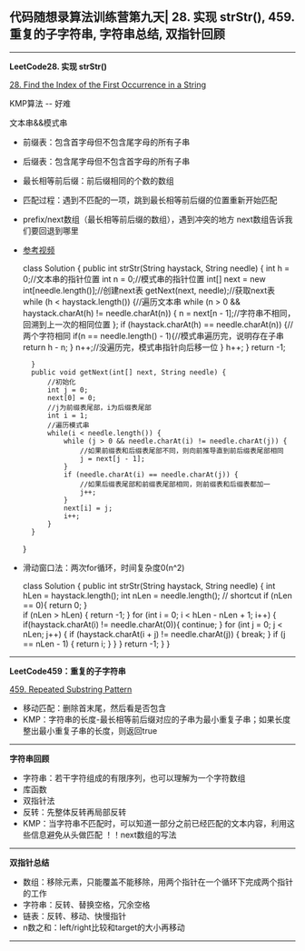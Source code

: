 ## **代码随想录算法训练营第九天| 28. 实现 strStr(), 459.重复的子字符串, 字符串总结, 双指针回顾**
<hr/>

**LeetCode28. 实现 strStr()**

[28. Find the Index of the First Occurrence in a String](https://leetcode.cn/problems/find-the-index-of-the-first-occurrence-in-a-string/description/)

KMP算法 -- 好难

文本串&&模式串
- 前缀表：包含首字母但不包含尾字母的所有子串
- 后缀表：包含尾字母但不包含首字母的所有子串
- 最长相等前后缀：前后缀相同的个数的数组
- 匹配过程：遇到不匹配的一项，跳到最长相等前后缀的位置重新开始匹配
- prefix/next数组（最长相等前后缀的数组），遇到冲突的地方 next数组告诉我们要回退到哪里
- [参考视频](https://www.bilibili.com/video/BV1AY4y157yL/?spm_id_from=333.337.search-card.all.click&vd_source=5adf1beea08676da3812ff25c1e41f5f)


    class Solution {
        public int strStr(String haystack, String needle) {
            int h = 0;//文本串的指针位置
            int n = 0;//模式串的指针位置
            int[] next = new int[needle.length()];//创建next表
            getNext(next, needle);//获取next表
            while (h < haystack.length()) {//遍历文本串
                while (n > 0 && haystack.charAt(h) != needle.charAt(n)) {
                    n = next[n - 1];//字符串不相同，回溯到上一次的相同位置
                };
                if (haystack.charAt(h) == needle.charAt(n)) {//两个字符相同
                    if(n == needle.length() - 1){//模式串遍历完，说明存在子串
                        return h - n;
                    }
                    n++;//没遍历完，模式串指针向后移一位
                } 
                h++;
            }
            return -1;
            
        }
        public void getNext(int[] next, String needle) {
            //初始化
            int j = 0;
            next[0] = 0;
            //j为前缀表尾部，i为后缀表尾部
            int i = 1;
            //遍历模式串
            while(i < needle.length()) {
                while (j > 0 && needle.charAt(i) != needle.charAt(j)) {
                    //如果前缀表和后缀表尾部不同，则向前推导直到前后缀表尾部相同
                    j = next[j - 1];
                }
                if (needle.charAt(i) == needle.charAt(j)) {
                    //如果后缀表尾部和前缀表尾部相同，则前缀表和后缀表都加一
                    j++;
                }
                next[i] = j;
                i++;
            }
        }
    }

- 滑动窗口法：两次for循环，时间复杂度0(n^2)


    class Solution {
        public int strStr(String haystack, String needle) {
            int hLen = haystack.length();
            int nLen = needle.length();
            // shortcut
            if (nLen == 0){
                return 0;
            }  
            if (nLen > hLen) {
                return -1;
            }
            for (int i = 0; i < hLen - nLen + 1; i++) {
                if(haystack.charAt(i) != needle.charAt(0)){
                    continue;
                }
                for (int j = 0; j < nLen; j++) {
                    if (haystack.charAt(i + j) != needle.charAt(j)) {
                        break;
                    }
                    if (j == nLen - 1) {
                        return i;
                    }
                }
            }
            return -1;
        }
    }

<hr/>

**LeetCode459：重复的子字符串**

[459. Repeated Substring Pattern](https://leetcode.cn/problems/repeated-substring-pattern/description/)

- 移动匹配：删除首末尾，然后看是否包含
- KMP：字符串的长度-最长相等前后缀对应的子串为最小重复子串；如果长度整出最小重复子串的长度，则返回true

<hr/>

**字符串回顾**

- 字符串：若干字符组成的有限序列，也可以理解为一个字符数组
- 库函数
- 双指针法
- 反转：先整体反转再局部反转
- KMP：当字符串不匹配时，可以知道一部分之前已经匹配的文本内容，利用这些信息避免从头做匹配 ！！next数组的写法

<hr/>

**双指针总结**

- 数组：移除元素，只能覆盖不能移除，用两个指针在一个循环下完成两个指针的工作
- 字符串：反转、替换空格，冗余空格
- 链表：反转、移动、快慢指针
- n数之和：left/right比较和target的大小再移动

<hr/>